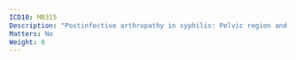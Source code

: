 ```yaml
---
ICD10: M0315
Description: "Postinfective arthropathy in syphilis: Pelvic region and thigh"
Matters: No
Weight: 0
---
```


